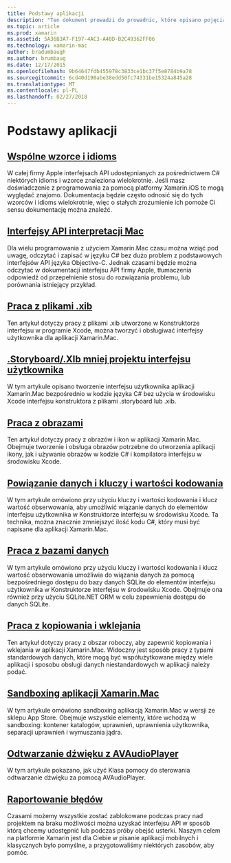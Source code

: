 ```yaml
---
title: Podstawy aplikacji
description: "Ten dokument prowadzi do prowadnic, które opisano pojęcia różnych zrozumienie podczas tworzenia aplikacji Xamarin.Mac."
ms.topic: article
ms.prod: xamarin
ms.assetid: 5A36B3A7-F197-4AC3-A40D-B2C49362FF06
ms.technology: xamarin-mac
author: bradumbaugh
ms.author: brumbaug
ms.date: 12/17/2015
ms.openlocfilehash: 9b64647fdb455978c3833ce1bc37f5e8784b9a78
ms.sourcegitcommit: 6cd40d190abe38edd50fc74331be15324a845a28
ms.translationtype: MT
ms.contentlocale: pl-PL
ms.lasthandoff: 02/27/2018
---
```

# <a name="application-fundamentals"></a>Podstawy aplikacji

## <a name="common-patterns-and-idiomsmacapp-fundamentalspatternsmd"></a>[Wspólne wzorce i idioms](~/mac/app-fundamentals/patterns.md)

W całej firmy Apple interfejsach API udostępnianych za pośrednictwem C# niektórych idioms i wzorce znaleziona wielokrotnie. Jeśli masz doświadczenie z programowania za pomocą platformy Xamarin.iOS te mogą wyglądać znajomo. Dokumentacja będzie często odnosić się do tych wzorców i idioms wielokrotnie, więc o stałych zrozumienie ich pomoże Ci sensu dokumentację można znaleźć.

## <a name="understanding-mac-apismacapp-fundamentalsmac-apismd"></a>[Interfejsy API interpretacji Mac](~/mac/app-fundamentals/mac-apis.md)

Dla wielu programowania z użyciem Xamarin.Mac czasu można wziąć pod uwagę, odczytać i zapisać w języku C# bez dużo problem z podstawowych interfejsów API języka Objective-C. Jednak czasami będzie można odczytać w dokumentacji interfejsu API firmy Apple, tłumaczenia odpowiedź od przepełnienie stosu do rozwiązania problemu, lub porównania istniejący przykład.

## <a name="working-with-xib-filesmacapp-fundamentalsxibmd"></a>[Praca z plikami .xib](~/mac/app-fundamentals/xib.md)

Ten artykuł dotyczy pracy z plikami .xib utworzone w Konstruktorze interfejsu w programie Xcode, można tworzyć i obsługiwać interfejsy użytkownika dla aplikacji Xamarin.Mac.

## <a name="storyboardxib-less-user-interface-designmacapp-fundamentalsxibless-uimd"></a>[.Storyboard/.XIb mniej projektu interfejsu użytkownika](~/mac/app-fundamentals/xibless-ui.md)

W tym artykule opisano tworzenie interfejsu użytkownika aplikacji Xamarin.Mac bezpośrednio w kodzie języka C# bez użycia w środowisku Xcode interfejsu konstruktora z plikami .storyboard lub .xib.

## <a name="working-with-imagesmacapp-fundamentalsimagemd"></a>[Praca z obrazami](~/mac/app-fundamentals/image.md)

Ten artykuł dotyczy pracy z obrazów i ikon w aplikacji Xamarin.Mac. Obejmuje tworzenie i obsługa obrazów potrzebne do utworzenia aplikacji ikony, jak i używanie obrazów w kodzie C# i kompilatora interfejsu w środowisku Xcode.

## <a name="data-binding-and-key-value-codingmacapp-fundamentalsdatabindingmd"></a>[Powiązanie danych i kluczy i wartości kodowania](~/mac/app-fundamentals/databinding.md)

W tym artykule omówiono przy użyciu kluczy i wartości kodowania i klucz wartość obserwowania, aby umożliwić wiązanie danych do elementów interfejsu użytkownika w Konstruktorze interfejsu w środowisku Xcode. Ta technika, można znacznie zmniejszyć ilość kodu C#, który musi być napisane dla aplikacji Xamarin.Mac. 

## <a name="working-with-databasesmacapp-fundamentalsdatabasesmd"></a>[Praca z bazami danych](~/mac/app-fundamentals/databases.md)

W tym artykule omówiono przy użyciu kluczy i wartości kodowania i klucz wartość obserwowania umożliwia do wiązania danych za pomocą bezpośredniego dostępu do bazy danych SQLite do elementów interfejsu użytkownika w Konstruktorze interfejsu w środowisku Xcode. Obejmuje ona również przy użyciu SQLite.NET ORM w celu zapewnienia dostępu do danych SQLite.

## <a name="working-with-copy-and-pastemacapp-fundamentalscopy-pastemd"></a>[Praca z kopiowania i wklejania](~/mac/app-fundamentals/copy-paste.md)

Ten artykuł dotyczy pracy z obszar roboczy, aby zapewnić kopiowania i wklejania w aplikacji Xamarin.Mac. Widoczny jest sposób pracy z typami standardowych danych, które mogą być współużytkowane między wiele aplikacji i sposobu obsługi danych niestandardowych w aplikacji należy podać.

## <a name="sandboxing-a-xamarinmac-appmacapp-fundamentalssandboxingmd"></a>[Sandboxing aplikacji Xamarin.Mac](~/mac/app-fundamentals/sandboxing.md)

W tym artykule omówiono sandboxing aplikacją Xamarin.Mac w wersji ze sklepu App Store. Obejmuje wszystkie elementy, które wchodzą w sandboxing: kontener katalogów, uprawnień, uprawnienia użytkownika, separacji uprawnień i wymuszania jądra.

## <a name="playing-sound-with-avaudioplayermacapp-fundamentalssoundsmd"></a>[Odtwarzanie dźwięku z AVAudioPlayer](~/mac/app-fundamentals/sounds.md)

W tym artykule pokazano, jak użyć Klasa pomocy do sterowania odtwarzanie dźwięku za pomocą AVAudioPlayer.

## <a name="reporting-bugsmacapp-fundamentalstroubleshootingmd"></a>[Raportowanie błędów](~/mac/app-fundamentals/troubleshooting.md)

Czasami możemy wszystkie zostać zablokowane podczas pracy nad projektem na braku możliwości można uzyskać interfejsu API w sposób którą chcemy udostępnić lub podczas próby obejść usterki. Naszym celem na platformie Xamarin jest dla Ciebie w pisanie aplikacji mobilnych i klasycznych było pomyślne, a przygotowaliśmy niektórych zasobów, aby pomóc.
